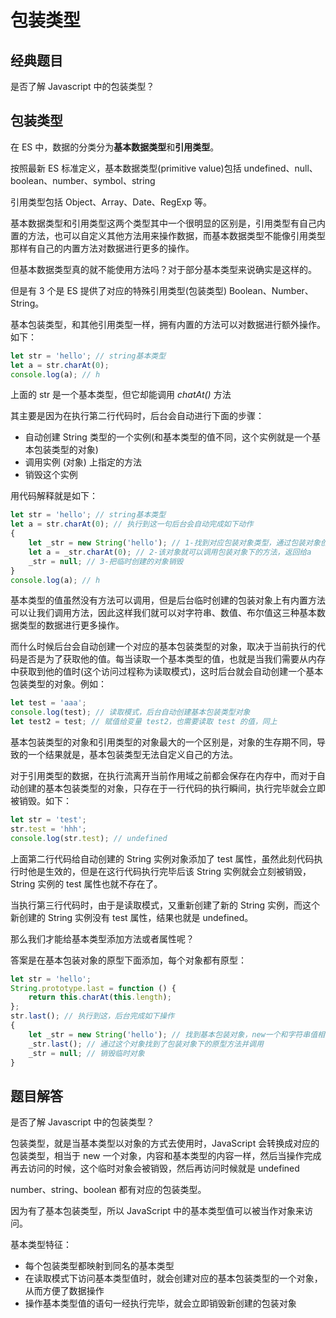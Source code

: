 # 包装类型

## 经典题目

是否了解 Javascript 中的包装类型？

## 包装类型

在 ES 中，数据的分类分为**基本数据类型**和**引用类型**。

按照最新 ES 标准定义，基本数据类型(primitive value)包括 undefined、null、boolean、number、symbol、string

引用类型包括 Object、Array、Date、RegExp 等。

基本数据类型和引用类型这两个类型其中一个很明显的区别是，引用类型有自己内置的方法，也可以自定义其他方法用来操作数据，而基本数据类型不能像引用类型那样有自己的内置方法对数据进行更多的操作。

但基本数据类型真的就不能使用方法吗？对于部分基本类型来说确实是这样的。

但是有 3 个是 ES 提供了对应的特殊引用类型(包装类型) Boolean、Number、String。

基本包装类型，和其他引用类型一样，拥有内置的方法可以对数据进行额外操作。如下：

```js
let str = 'hello'; // string基本类型
let a = str.charAt(0);
console.log(a); // h
```

上面的 str 是一个基本类型，但它却能调用 _chatAt()_ 方法

其主要是因为在执行第二行代码时，后台会自动进行下面的步骤：

- 自动创建 String 类型的一个实例(和基本类型的值不同，这个实例就是一个基本包装类型的对象)
- 调用实例 (对象) 上指定的方法
- 销毁这个实例

用代码解释就是如下：

```js
let str = 'hello'; // string基本类型
let a = str.charAt(0); // 执行到这一句后台会自动完成如下动作
{
	let _str = new String('hello'); // 1-找到对应包装对象类型，通过包装对象创建出一个和基本类型相同的对象
	let a = _str.charAt(0); // 2-该对象就可以调用包装对象下的方法，返回给a
	_str = null; // 3-把临时创建的对象销毁
}
console.log(a); // h
```

基本类型的值虽然没有方法可以调用，但是后台临时创建的包装对象上有内置方法可以让我们调用方法，因此这样我们就可以对字符串、数值、布尔值这三种基本数据类型的数据进行更多操作。

而什么时候后台会自动创建一个对应的基本包装类型的对象，取决于当前执行的代码是否是为了获取他的值。每当读取一个基本类型的值，也就是当我们需要从内存中获取到他的值时(这个访问过程称为读取模式)，这时后台就会自动创建一个基本包装类型的对象。例如：

```js
let test = 'aaa';
console.log(test); // 读取模式，后台自动创建基本包装类型对象
let test2 = test; // 赋值给变量 test2，也需要读取 test 的值，同上
```

基本包装类型的对象和引用类型的对象最大的一个区别是，对象的生存期不同，导致的一个结果就是，基本包装类型无法自定义自己的方法。

对于引用类型的数据，在执行流离开当前作用域之前都会保存在内存中，而对于自动创建的基本包装类型的对象，只存在于一行代码的执行瞬间，执行完毕就会立即被销毁。如下：

```js
let str = 'test';
str.test = 'hhh';
console.log(str.test); // undefined
```

上面第二行代码给自动创建的 String 实例对象添加了 test 属性，虽然此刻代码执行时他是生效的，但是在这行代码执行完毕后该 String 实例就会立刻被销毁，String 实例的 test 属性也就不存在了。

当执行第三行代码时，由于是读取模式，又重新创建了新的 String 实例，而这个新创建的 String 实例没有 test 属性，结果也就是 undefined。

那么我们才能给基本类型添加方法或者属性呢？

答案是在基本包装对象的原型下面添加，每个对象都有原型：

```js
let str = 'hello';
String.prototype.last = function () {
	return this.charAt(this.length);
};
str.last(); // 执行到这，后台完成如下操作
{
	let _str = new String('hello'); // 找到基本包装对象，new一个和字符串值相同的对象
	_str.last(); // 通过这个对象找到了包装对象下的原型方法并调用
	_str = null; // 销毁临时对象
}
```

## 题目解答

是否了解 Javascript 中的包装类型？

包装类型，就是当基本类型以对象的方式去使用时，JavaScript 会转换成对应的包装类型，相当于 new 一个对象，内容和基本类型的内容一样，然后当操作完成再去访问的时候，这个临时对象会被销毁，然后再访问时候就是 undefined

number、string、boolean 都有对应的包装类型。

因为有了基本包装类型，所以 JavaScript 中的基本类型值可以被当作对象来访问。

基本类型特征：

- 每个包装类型都映射到同名的基本类型
- 在读取模式下访问基本类型值时，就会创建对应的基本包装类型的一个对象，从而方便了数据操作
- 操作基本类型值的语句一经执行完毕，就会立即销毁新创建的包装对象
